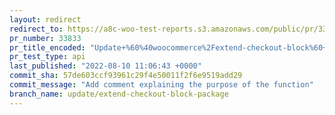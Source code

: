 ```yaml
---
layout: redirect
redirect_to: https://a8c-woo-test-reports.s3.amazonaws.com/public/pr/33833/api/index.html
pr_number: 33833
pr_title_encoded: "Update+%60%40woocommerce%2Fextend-checkout-block%60+to+include+an+example+of+a+forced+inner+block"
pr_test_type: api
last_published: "2022-08-10 11:06:43 +0000"
commit_sha: 57de603ccf93961c29f4e50011f2f6e9519add29
commit_message: "Add comment explaining the purpose of the function"
branch_name: update/extend-checkout-block-package
---
```


